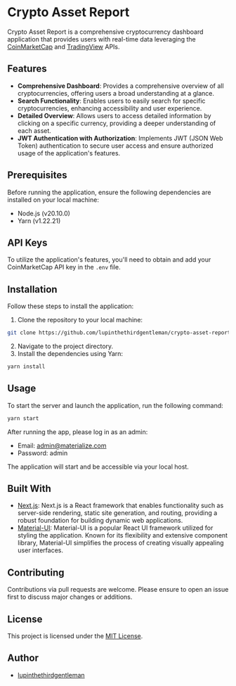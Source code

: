 # Crypto Asset Report

Crypto Asset Report is a comprehensive cryptocurrency dashboard application that provides users with real-time data leveraging the [CoinMarketCap](https://coinmarketcap.com/api/documentation/v1/) and [TradingView](https://www.tradingview.com/) APIs.

## Features

- **Comprehensive Dashboard**: Provides a comprehensive overview of all cryptocurrencies, offering users a broad understanding at a glance.
- **Search Functionality**: Enables users to easily search for specific cryptocurrencies, enhancing accessibility and user experience.
- **Detailed Overview**: Allows users to access detailed information by clicking on a specific currency, providing a deeper understanding of each asset.
- **JWT Authentication with Authorization**: Implements JWT (JSON Web Token) authentication to secure user access and ensure authorized usage of the application's features.

## Prerequisites

Before running the application, ensure the following dependencies are installed on your local machine:

- Node.js (v20.10.0)
- Yarn (v1.22.21)

## API Keys

To utilize the application's features, you'll need to obtain and add your CoinMarketCap API key in the `.env` file.

## Installation

Follow these steps to install the application:

1. Clone the repository to your local machine:

```bash
git clone https://github.com/lupinthethirdgentleman/crypto-asset-report.git
```

2. Navigate to the project directory.
3. Install the dependencies using Yarn:

```bash
yarn install
```

## Usage

To start the server and launch the application, run the following command:

```bash
yarn start
```

After running the app, please log in as an admin:

- Email: admin@materialize.com
- Password: admin

The application will start and be accessible via your local host.

## Built With

- [Next.js](https://nextjs.org/): Next.js is a React framework that enables functionality such as server-side rendering, static site generation, and routing, providing a robust foundation for building dynamic web applications.
- [Material-UI](https://mui.com/): Material-UI is a popular React UI framework utilized for styling the application. Known for its flexibility and extensive component library, Material-UI simplifies the process of creating visually appealing user interfaces.

## Contributing

Contributions via pull requests are welcome. Please ensure to open an issue first to discuss major changes or additions.

## License

This project is licensed under the [MIT License](https://choosealicense.com/licenses/mit/).

## Author

- [lupinthethirdgentleman](https://github.com/lupinthethirdgentleman)
